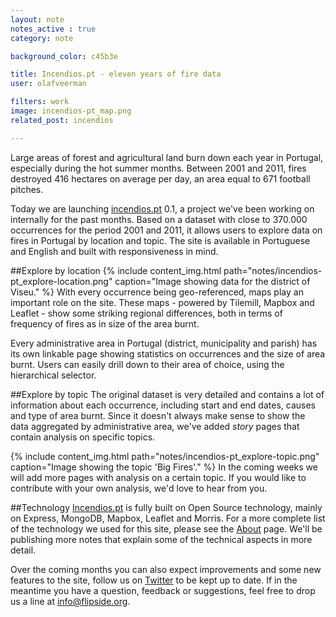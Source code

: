 ```yaml
---
layout: note
notes_active : true
category: note

background_color: c45b3e

title: Incendios.pt - eleven years of fire data
user: olafveerman

filters: work
image: incendios-pt_map.png
related_post: incendios

---
```

Large areas of forest and agricultural land burn down each year in Portugal, especially during the hot summer months. Between 2001 and 2011, fires destroyed 416 hectares on average per day, an area equal to 671 football pitches.

Today we are launching [incendios.pt](http://incendios.pt) 0.1, a project we've been working on internally for the past months. Based on a dataset with close to 370.000 occurrences for the period 2001 and 2011, it allows users to explore data on fires in Portugal by location and topic. The site is available in Portuguese and English and built with responsiveness in mind.

##Explore by location
{% include content_img.html path="notes/incendios-pt_explore-location.png" caption="Image showing data for the district of Viseu." %}
With every occurrence being geo-referenced, maps play an important role on the site. These maps - powered by Tilemill, Mapbox and Leaflet - show some striking regional differences, both in terms of frequency of fires as in size of the area burnt.

Every administrative area in Portugal (district, municipality and parish) has its own linkable page showing statistics on occurrences and the size of area burnt. Users can easily drill down to their area of choice, using the hierarchical selector.

##Explore by topic
The original dataset is very detailed and contains a lot of information about each occurrence, including start and end dates, causes and type of area burnt. Since it doesn't always make sense to show the data aggregated by administrative area, we've added _story_ pages that contain analysis on specific topics.

{% include content_img.html path="notes/incendios-pt_explore-topic.png" caption="Image showing the topic 'Big Fires'." %}
In the coming weeks we will add more pages with analysis on a certain topic. If you would like to contribute with your own analysis, we'd love to hear from you.

##Technology
[Incendios.pt](http://www.incendios.pt) is fully built on Open Source technology, mainly on Express, MongoDB, Mapbox, Leaflet and Morris. For a more complete list of the technology we used for this site, please see the [About](http://www.incendios.pt/en/data) page. We'll be publishing more notes that explain some of the technical aspects in more detail.

Over the coming months you can also expect improvements and some new features to the site, follow us on [Twitter](http://www.twitter.com/flipside_org) to be kept up to date. If in the meantime you have a question, feedback or suggestions, feel free to drop us a line at [info@flipside.org](mailto:info@flipside.org).